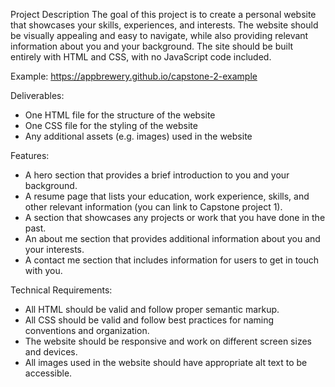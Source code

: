 Project Description
The goal of this project is to create a personal website that showcases your skills, experiences, and interests. The website should be visually appealing and easy to navigate, while also providing relevant information about you and your background. The site should be built entirely with HTML and CSS, with no JavaScript code included.

Example:
https://appbrewery.github.io/capstone-2-example

Deliverables:
* One HTML file for the structure of the website
* One CSS file for the styling of the website
* Any additional assets (e.g. images) used in the website

Features:
* A hero section that provides a brief introduction to you and your background.
* A resume page that lists your education, work experience, skills, and other relevant information (you can link to Capstone project 1).
* A section that showcases any projects or work that you have done in the past.
* An about me section that provides additional information about you and your interests.
* A contact me section that includes information for users to get in touch with you.

Technical Requirements:
* All HTML should be valid and follow proper semantic markup.
* All CSS should be valid and follow best practices for naming conventions and organization.
* The website should be responsive and work on different screen sizes and devices.
* All images used in the website should have appropriate alt text to be accessible.

